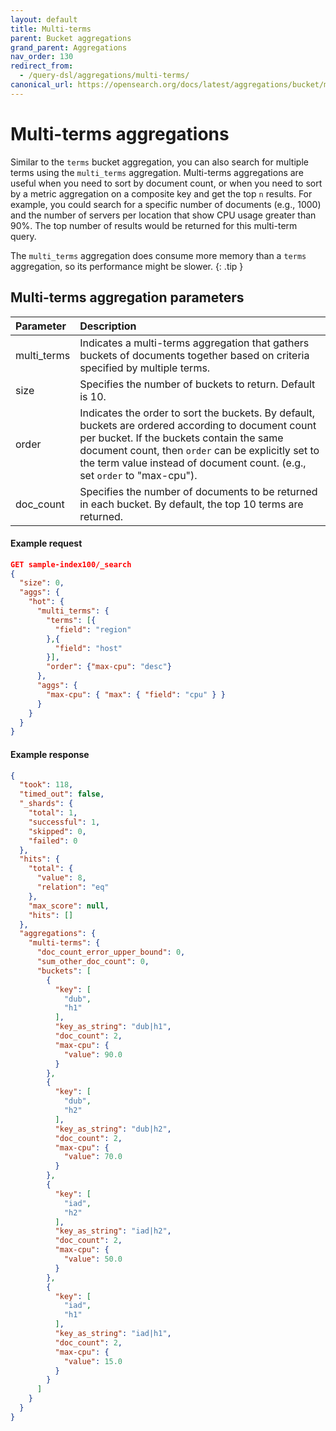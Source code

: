 ```yaml
---
layout: default
title: Multi-terms
parent: Bucket aggregations
grand_parent: Aggregations
nav_order: 130
redirect_from:
  - /query-dsl/aggregations/multi-terms/
canonical_url: https://opensearch.org/docs/latest/aggregations/bucket/multi-terms/
---
```


# Multi-terms aggregations

Similar to the `terms` bucket aggregation, you can also search for multiple terms using the `multi_terms` aggregation. Multi-terms aggregations are useful when you need to sort by document count, or when you need to sort by a metric aggregation on a composite key and get the top `n` results. For example, you could search for a specific number of documents (e.g., 1000) and the number of servers per location that show CPU usage greater than 90%. The top number of results would be returned for this multi-term query.

The `multi_terms` aggregation does consume more memory than a `terms` aggregation, so its performance might be slower.
{: .tip }

## Multi-terms aggregation parameters

Parameter | Description
:--- | :---
multi_terms | Indicates a multi-terms aggregation that gathers buckets of documents together based on criteria specified by multiple terms.
size | Specifies the number of buckets to return. Default is 10.
order | Indicates the order to sort the buckets. By default, buckets are ordered according to document count per bucket. If the buckets contain the same document count, then `order` can be explicitly set to the term value instead of document count. (e.g., set `order` to "max-cpu").
doc_count | Specifies the number of documents to be returned in each bucket. By default, the top 10 terms are returned.

#### Example request

```json
GET sample-index100/_search
{
  "size": 0, 
  "aggs": {
    "hot": {
      "multi_terms": {
        "terms": [{
          "field": "region" 
        },{
          "field": "host" 
        }],
        "order": {"max-cpu": "desc"}
      },
      "aggs": {
        "max-cpu": { "max": { "field": "cpu" } }
      }      
    }
  }
}
```

#### Example response

```json
{
  "took": 118,
  "timed_out": false,
  "_shards": {
    "total": 1,
    "successful": 1,
    "skipped": 0,
    "failed": 0
  },
  "hits": {
    "total": {
      "value": 8,
      "relation": "eq"
    },
    "max_score": null,
    "hits": []
  },
  "aggregations": {
    "multi-terms": {
      "doc_count_error_upper_bound": 0,
      "sum_other_doc_count": 0,
      "buckets": [
        {
          "key": [
            "dub",
            "h1"
          ],
          "key_as_string": "dub|h1",
          "doc_count": 2,
          "max-cpu": {
            "value": 90.0
          }
        },
        {
          "key": [
            "dub",
            "h2"
          ],
          "key_as_string": "dub|h2",
          "doc_count": 2,
          "max-cpu": {
            "value": 70.0
          }
        },
        {
          "key": [
            "iad",
            "h2"
          ],
          "key_as_string": "iad|h2",
          "doc_count": 2,
          "max-cpu": {
            "value": 50.0
          }
        },
        {
          "key": [
            "iad",
            "h1"
          ],
          "key_as_string": "iad|h1",
          "doc_count": 2,
          "max-cpu": {
            "value": 15.0
          }
        }
      ]
    }
  }
}
```
